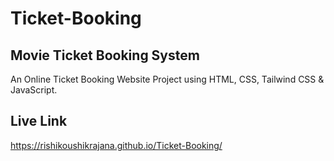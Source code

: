 # Ticket-Booking

## Movie Ticket Booking System

An Online Ticket Booking Website Project using HTML, CSS, Tailwind CSS & JavaScript.

## Live Link
https://rishikoushikrajana.github.io/Ticket-Booking/

